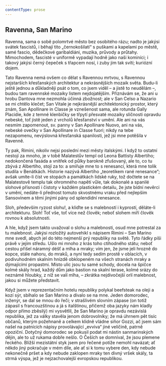 ```yaml
---
contentType: prose
---
```


## Ravenna, San Marino

Ravenna, sama o sobě polomrtvé město bez osobitého rázu; nadto je jakýsi svátek fascistů, i běhají tito „černokošilatí“ s puškami a kapelami po městě, samé fascio, dědečkové garibaldiáni, muzika, průvody a průtahy. Mimochodem, fascisté v uniformě vypadají hodně jako naši kominíci; i takový jakýsi černý čepeček s třapcem nosí, i zuby jim tak svítí; kuriózní dojem.

Tato Ravenna nemá ovšem co dělat s Ravennou mrtvou, s Ravennou nejstarších křesťanských architektur a nekrásnějších mozaik světa. Budu-li ještě jednou a důkladněji psát o tom, co jsem viděl – a jistě to neudělám –, budou tam ravennské mozaiky listem nejdojatějším. Přiznávám se, že ani u hrobu Dantova mne nezmohla účinná zbožnost; ale v San Celso a Nazario se mi chtělo klečet; San Vitale je nejkrásnější architektonický prostor, který znám, San Apollinare in Classe je vznešenost sama, ale rotunda Gally Placidie, kde z temné klenbičky se třpytí přesvaté mozaiky sličnosti opravdu nebeské, toť jistě jeden z vrcholů křesťanství v umění. Ale ani na vás nesmím zapomenout, sv. panny v San Apollinare Nuovo, ani na vás, nebeské ovečky v San Apollinare in Classe fuori; nikdy na tebe nezapomenu, nevýslovná křesťanská spanilosti, jež jsi mne potěšila v Ravenně.

Ty pak, Rimini, nikoliv nejsi poslední mezi městy italskými. I když to ostatní nestojí za mnoho, je v tobě Malatestův templ od Leona Battisty Albertiho; nedokončená fasáda a vnitřek od půlky barokně zfušovaný, ale to, co tu zbývá z Albertiho, stojí za to: a smiřuje mne to s renesancí, která mne tolik studila v Benátkách. Historie nazývá Albertiho „teoretikem rané renesance“; avšak umíte-li číst ve stopách a památkách lidské ruky, tož dočtete se na Malatestově templu tak ohromného napětí vůle, tak dokonalé a spanilé slohové přísnosti i čistoty v každém plastickém detailu, že jste bídní nevěrci v umění, nedáte-li přednost tomuto skvostnému vraku před nejlepším Sansovinem a těmi jinými pány od splendidní renesance.

Sloh, především ryzost slohu!, a kliďte se s malebností i kyprostí, děláte-li architekturu. Sloh! Toť vše, toť více než člověk; neboť slohem míří člověk rovnou k absolutnosti.

A hle, když jsem takto uvažoval o slohu a malebnosti, osud mne potrestal za tu malebnost. Jakýsi rozložitý autovehikl s nápisem Rimini – San Marino mne svedl, abych jel do této nejmenší prý republiky na světě. Tyto řádky píši právě v jejím středu. Ušlo mi mnoho z krás toho ctihodného státu; neboť cestou přišel náramný déšť a mlha a mraky; vím jen, že jsme jeli hrozně do kopce, stále nahoru, do mraků, a nyní tedy sedím prostě v oblacích, v podivuhodném skalním hnízdě obklopeném na všech stranách mraky a dýmajícími propastmi. Místo ulic jsou tu samé schody, docela na špičce kolmé skály hrad, každý dům jako bastion na skalní terase, kolmé srázy do neznámé hloubky, z níž se valí mlha, – zkrátka nejdivočejší orlí malebnost, jakou si můžete představit.

Když jsem v reprezentačním hotelu republiky polykal beefsteak na oleji a kozí sýr, sbíhalo se San Marino a dívalo se na mne. Jeden domorodec, inženýr, se dal se mnou do řeči; v strašlivém slovním zápase (on totiž zápasil s francouzštinou a já s italštinou, přičemž oba jazyky nám kladly odpor přímo zběsilý) mi vysvětlil, že San Marino je opravdu nezávislá republika, jež za války stavěla jenom dobrovolníky; že má úhrnem pět tisíc občanů, kterým požehnaně a celkem klidně vládne siňor Gozzi, ač jsem sám našel na patnících nápisy provolávající „evviva“ jiné veličině, patrně opoziční. Dotyčný domorodec se pokusil podat mi nástin sanmarinských dějin, ale to už rukama dobře nešlo. O Češích se domníval, že jsou plemene řeckého. Bližší mezistátní styk jsem pro řečené potíže nemohl navázat; ať někdo jiný pokračuje v mém díle, ale ať si k tomu vybere den, kdy nebude nekonečně pršet a kdy nebude zaklopen mraky ten divný vršek skály, ta strmá výspa, jež je nejzachovalejší evropskou republikou.
